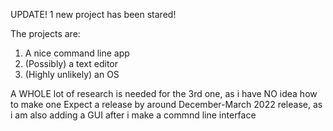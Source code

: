 UPDATE! 
1 new project has been stared!

The projects are:
1. A nice command line app
2. (Possibly) a text editor 
3. (Highly unlikely) an OS

A WHOLE lot of research is needed for the 3rd one, as i have NO idea how to make one
Expect a release by around December-March 2022 release, as i am also adding a GUI after i make a commnd line interface